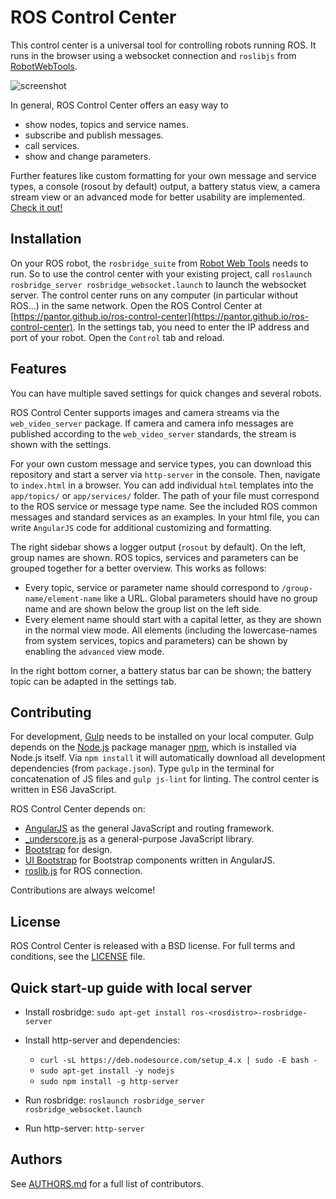 # ROS Control Center

This control center is a universal tool for controlling robots running ROS. It runs in the browser using a websocket connection and `roslibjs` from [RobotWebTools](http://robotwebtools.org).

![screenshot](https://raw.githubusercontent.com/pantor/ros-control-center/master/assets/images/screenshot.png)

In general, ROS Control Center offers an easy way to
 - show nodes, topics and service names.
 - subscribe and publish messages.
 - call services.
 - show and change parameters.

Further features like custom formatting for your own message and service types, a console (rosout by default) output, a battery status view, a camera stream view or an advanced mode for better usability are implemented. [Check it out!](https://pantor.github.io/ros-control-center)


## Installation

On your ROS robot, the `rosbridge_suite` from [Robot Web Tools](http://robotwebtools.org) needs to run. So to use the control center with your existing project, call `roslaunch rosbridge_server rosbridge_websocket.launch` to launch the websocket server. The control center runs on any computer (in particular without ROS...) in the same network. Open the ROS Control Center at [https://pantor.github.io/ros-control-center](https://pantor.github.io/ros-control-center). In the settings tab, you need to enter the IP address and port of your robot. Open the `Control` tab and reload.


## Features

You can have multiple saved settings for quick changes and several robots.

ROS Control Center supports images and camera streams via the `web_video_server` package. If camera and camera info messages are published according to the `web_video_server` standards, the stream is shown with the settings.

For your own custom message and service types, you can download this repository and start a server via `http-server` in the console. Then, navigate to `index.html` in a browser. You can add individual `html` templates into the `app/topics/` or `app/services/` folder. The path of your file must correspond to the ROS service or message type name. See the included ROS common messages and standard services as an examples. In your html file, you can write `AngularJS` code for additional customizing and formatting.

The right sidebar shows a logger output (`rosout` by default). On the left, group names are shown. ROS topics,
services and parameters can be grouped together for a better overview. This works as follows:
- Every topic, service or parameter name should correspond to `/group-name/element-name` like a URL. Global parameters should have no group name and are shown below the group list on the left side.
- Every element name should start with a capital letter, as they are shown in the normal view mode. All elements (including the lowercase-names from system services, topics and parameters) can be shown by enabling the `advanced` view mode.

In the right bottom corner, a battery status bar can be shown; the battery topic can be adapted in the settings tab.


## Contributing

For development, [Gulp](http://gulpjs.com) needs to be installed on your local computer. Gulp depends on the [Node.js](https://nodejs.org/en/) package manager [npm](https://www.npmjs.com), which is installed via Node.js itself. Via `npm install` it will automatically download all development dependencies (from `package.json`). Type `gulp` in the terminal for concatenation of JS files and `gulp js-lint` for linting. The control center is written in ES6 JavaScript.

ROS Control Center depends on:
 - [AngularJS](https://www.angularjs.org/) as the general JavaScript and routing framework.
 - [\_underscore.js](http://underscorejs.org) as a general-purpose JavaScript library.
 - [Bootstrap](http://getbootstrap.com/) for design.
 - [UI Bootstrap](http://angular-ui.github.io/bootstrap/) for Bootstrap components written in AngularJS.
 - [roslib.js](https://github.com/RobotWebTools/roslibjs) for ROS connection.

Contributions are always welcome!


## License

ROS Control Center is released with a BSD license. For full terms and conditions, see the [LICENSE](https://github.com/pantor/ros-control-center/blob/master/LICENSE) file.

## Quick start-up guide with local server

* Install rosbridge: `sudo apt-get install ros-<rosdistro>-rosbridge-server`
* Install http-server and dependencies:
  * `curl -sL https://deb.nodesource.com/setup_4.x | sudo -E bash -`
  
  * `sudo apt-get install -y nodejs`
  * `sudo npm install -g http-server`
  
* Run rosbridge: `roslaunch rosbridge_server rosbridge_websocket.launch`
* Run http-server: `http-server`




## Authors

See [AUTHORS.md](https://github.com/pantor/ros-control-center/blob/master/AUTHORS.md) for a full list of contributors.
